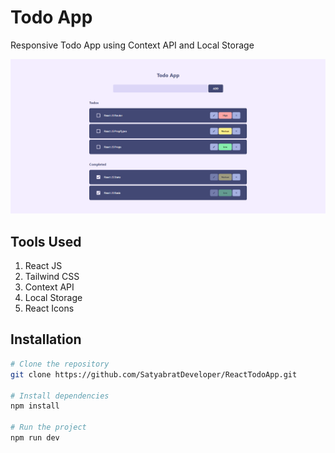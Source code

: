 # Todo App

Responsive Todo App using Context API and Local Storage

![TodoAppImage](./public//TodoAppImage.png)

## Tools Used

1. React JS
2. Tailwind CSS
3. Context API
4. Local Storage
5. React Icons

## Installation

```bash
# Clone the repository
git clone https://github.com/SatyabratDeveloper/ReactTodoApp.git

# Install dependencies
npm install

# Run the project
npm run dev
```
